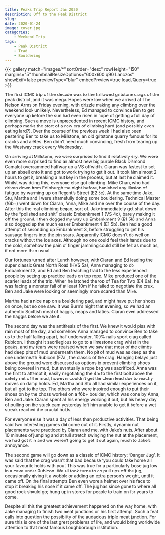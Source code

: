 ```yaml
---
title: Peaks Trip Report Jan 2020
description: Off to the Peak District
slug: 
date: 2020-01-24
image: cover.jpg
categories:
    - Weekend Trip
tags:
    - Peak District
    - Trad
    - Bouldering
---
```


{{< gallery match="images/*" sortOrder="desc" rowHeight="150" margins="5" thumbnailResizeOptions="600x600 q90 Lanczos" showExif=false previewType="blur" embedPreview=true loadJQuery=true >}}

 The first ICMC trip of the decade was to the hallowed gritstone crags of the peak district, and it was mega. Hopes were low when we arrived at The Nelson Arms on Friday evening, with drizzle making any climbing over the weekend look unlikely. Nevertheless, Ed managed to convince Ben to get everyone up before the sun had even risen in hope of getting a full day of climbing. Such a move is unprecedented in recent ICMC history, and perhaps marks the start of a new era of climbing hard (and possibly even eating lard?). Over the course of the previous week I had also been pestering Ben to take us to Millstone, an old gritstone quarry famous for its cracks and arêtes. Ben didn’t need much convincing, fresh from tearing up the Westway crack every Wednesday.

On arriving at Millstone, we were surprised to find it relatively dry. We were even more surprised to find an almost new big purple Black Diamond Camalot overcammed halfway up a VS offwidth. Ciaran was fastest to set up an abseil onto it and got to work trying to get it out. It took him almost 2 hours to get it, breaking a nut key in the process, but at last he claimed it. Whilst was doing this, everyone else got climbing. Mike Chan, who had driven down from Edinburgh the night before, banished any illusion of fatigue by warming up on Regent’s Street (E2 5c). At the same time Jake, Stu, Martha and I were shamefully doing some bouldering. Technical Master (f6b+) went down for Ciaran, Anna, Mike and me over the course of the day. After this the real climbing began, sort of. Jake immediately got shut down by the “polished and shit” classic Embankment 1 (VS 4c), barely making it off the ground. I then dogged my way up Embankment 3 (E1 5b) and Anna also dogged up the much easier Embankment 4 (E1 5b). Ben had a good attempt of seconding up Embankment 3, before struggling to get his sausage fingers into the pin scars. Apparently ICMC doesn’t do well on cracks without the ice axes. Although no one could feel their hands due to the cold, somehow the pain of finger jamming could still be felt as much as, if not more than usual.

Our fortunes turned after Lunch however, with Ciaran and Ed leading the super classic Great North Road (HVS 5a), Anna managing to do Embankment 3, and Ed and Ben teaching trad to the less experienced people by setting up practice leads on top rope. Mike produced one of the scarier leads of the trip. When he latched the top of Tea for Two (E4 6a), he was facing a monster fall of at least 10m if he failed to negotiate the crux. Ben and Jake were looking on seemingly more scared than Mike.

Martha had a nice nap on a bouldering pad, and might have put her shoes on once, but no one saw. It was Burn’s night that evening, so we had an authentic Scottish meal of haggis, neaps and taties. Ciaran even addressed the haggis before we ate it.

The second day was the antithesis of the first. We knew it would piss with rain most of the day, and somehow Anna managed to convince Ben to take us to the half falling apart, half underwater, 100% nails sport crag called Rubicon. I thought it sacrilegious to go to a limestone crag whilst in the peaks, and my fears were realised when we saw that most of the climbs had deep pits of mud underneath them. No pit of mud was as deep as the one underneath Rubicon (F7a), the classic of the crag. Hanging belays just above the ground were discussed as options to prevent climbing shoes being covered in mud, but eventually a rope bag was sacrificed. Anna was the first to attempt it, easily negotiating the 4m to the first bolt above the safety net of the mud, however couldn’t get the clean lead due to reachy moves on damp holds. Ed, Martha and Stu all had similar experiences on it, but all got to the top. The others who were inspired enough to put their shoes on by the choss worked on a f6b+ boulder, which was done by Anna, Ben and Jake. Ciaran spent all his energy working it out, but his heavy day of pulling on the stuck cam yesterday left him unable to get it before a wet streak reached the crucial holds.

For everyone else it was a day of less than productive activities. That being said two interesting games did come out of it. Firstly, dynamic nut placements were practiced by Ciaran and me, with Jake’s nuts. After about 10 minutes of jumping and at full stretch swinging the nut at the placement, we had got it in and we weren’t going to get it out again, much to Jake’s annoyance.

The second game will go down as a classic of ICMC history; ‘Danger Jug’. It was said that the crag wasn’t that bad because ‘you could take home all your favourite holds with you’. This was true for a particularly loose jug low in a cave under Rubicon. We all took turns to do pull ups off the jug, occasionally giving it a wobble or adding an extra person’s weight, until it came off. On the final attempts Ben even wore a helmet over his face to stop it breaking his nose if it came off. The jug has since gone to where all good rock should go; hung up in stores for people to train on for years to come.

Despite all this the greatest achievement happened on the way home, with Jake managing to finish two meat junctions on his first attempt. Such a feat calls into question the possibility of the audacious triple meat junction. For sure this is one of the last great problems of life, and would bring worldwide attention to that most famous Loughborough institution. 